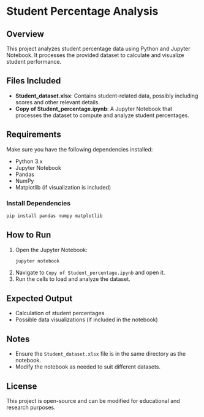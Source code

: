 # Student Percentage Analysis

## Overview
This project analyzes student percentage data using Python and Jupyter Notebook. It processes the provided dataset to calculate and visualize student performance.

## Files Included
- **Student_dataset.xlsx**: Contains student-related data, possibly including scores and other relevant details.
- **Copy of Student_percentage.ipynb**: A Jupyter Notebook that processes the dataset to compute and analyze student percentages.

## Requirements
Make sure you have the following dependencies installed:

- Python 3.x
- Jupyter Notebook
- Pandas
- NumPy
- Matplotlib (if visualization is included)

### Install Dependencies
```sh
pip install pandas numpy matplotlib
```

## How to Run
1. Open the Jupyter Notebook:
   ```sh
   jupyter notebook
   ```
2. Navigate to `Copy of Student_percentage.ipynb` and open it.
3. Run the cells to load and analyze the dataset.

## Expected Output
- Calculation of student percentages
- Possible data visualizations (if included in the notebook)

## Notes
- Ensure the `Student_dataset.xlsx` file is in the same directory as the notebook.
- Modify the notebook as needed to suit different datasets.

## License
This project is open-source and can be modified for educational and research purposes.

